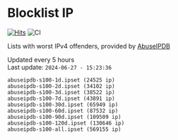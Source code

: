 # Blocklist IP

[![Hits](https://hits.seeyoufarm.com/api/count/incr/badge.svg?url=https%3A%2F%2Fgithub.com%2Fborestad%2Fblocklist-ip%2F&count_bg=%2379C83D&title_bg=%23555555&icon=&icon_color=%23E7E7E7&title=hits&edge_flat=false)](https://hits.seeyoufarm.com)  ![CI](https://img.shields.io/github/workflow/status/borestad/blocklist-ip/CI?style=flat-square)

Lists with worst IPv4 offenders, provided by [AbuseIPDB](https://www.abuseipdb.com/)

<!-- FOOTER-PLACEHOLDER -->
Updated every 5 hours<br>
Last update: `2024-06-27 - 15:23:36`
```
abuseipdb-s100-1d.ipset (24525 ip)
abuseipdb-s100-2d.ipset (34102 ip)
abuseipdb-s100-3d.ipset (38522 ip)
abuseipdb-s100-7d.ipset (43891 ip)
abuseipdb-s100-30d.ipset (65949 ip)
abuseipdb-s100-60d.ipset (87532 ip)
abuseipdb-s100-90d.ipset (109509 ip)
abuseipdb-s100-120d.ipset (130646 ip)
abuseipdb-s100-all.ipset (569155 ip)
```

